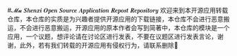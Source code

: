 #𝓜𝓾 𝑺𝒉𝒆𝒏𝒙𝒊 𝑶𝒑𝒆𝒏 𝑺𝒐𝒖𝒓𝒄𝒆 𝑨𝒑𝒑𝒍𝒊𝒄𝒂𝒕𝒊𝒐𝒏 𝑹𝒆𝒑𝒐𝒔𝒕 𝑹𝒆𝒑𝒐𝒔𝒊𝒕𝒐𝒓𝒚
欢迎来到本开源应用转载仓库，本仓库的实质是为兴趣者提供开源应用的下载链接，本仓库不会进行恶意搬运，不会进行恶意搬运，开源应用的原本作者会写到简著中，本仓库的模块是一个应用，一个议题，想评论请在讨论区进行发表，不要在议题区进行发表言论，谢谢，此外，若有我们转载的开源应用有侵权行为，请联系删除🍧 
